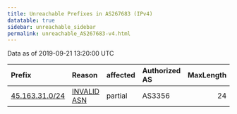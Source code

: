 ```yaml
---
title: Unreachable Prefixes in AS267683 (IPv4)
datatable: true
sidebar: unreachable_sidebar
permalink: unreachable_AS267683-v4.html
---
```


Data as of 2019-09-21 13:20:00 UTC


<div class="datatable-begin"></div>

| Prefix                                                 | Reason                                                                                                 | affected   | Authorized AS   |   MaxLength | Anchor                                         |   unreachable /24s |
|:-------------------------------------------------------|:-------------------------------------------------------------------------------------------------------|:-----------|:----------------|------------:|:-----------------------------------------------|-------------------:|
| [45.163.31.0/24](https://stat.ripe.net/45.163.31.0/24) | [INVALID ASN](https://rpki-validator.ripe.net/announcement-preview?asn=AS267683&prefix=45.163.31.0/24) | partial    | AS3356          |          24 | [LACNIC](unreachable_LACNIC_RPKI_Root-v4.html) |                  1 |

<div class="datatable-end"></div>